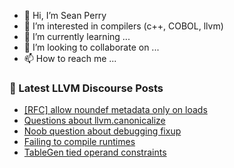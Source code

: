 - 👋 Hi, I’m Sean Perry
- 👀 I’m interested in compilers (c++, COBOL, llvm)
- 🌱 I’m currently learning ...
- 💞️ I’m looking to collaborate on ...
- 📫 How to reach me ...

<!---
s66perry/s66perry is a ✨ special ✨ repository because its `README.md` (this file) appears on your GitHub profile.
You can click the Preview link to take a look at your changes.
--->
### 📕 Latest LLVM Discourse Posts

<!-- DISCOURSE-LLVM:START -->
- [[RFC] allow noundef metadata only on loads](https://discourse.llvm.org/t/rfc-allow-noundef-metadata-only-on-loads/79592#post_1)
- [Questions about llvm.canonicalize](https://discourse.llvm.org/t/questions-about-llvm-canonicalize/79378?page=2#post_26)
- [Noob question about debugging fixup](https://discourse.llvm.org/t/noob-question-about-debugging-fixup/79559#post_2)
- [Failing to compile runtimes](https://discourse.llvm.org/t/failing-to-compile-runtimes/79590#post_1)
- [TableGen tied operand constraints](https://discourse.llvm.org/t/tablegen-tied-operand-constraints/79558#post_5)
<!-- DISCOURSE-LLVM:END -->
